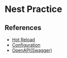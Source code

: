 # Nest Practice

## References

- [Hot Reload](https://docs.nestjs.com/recipes/hot-reload#hot-reload)
- [Configuration](https://docs.nestjs.com/techniques/configuration#getting-started)
- [OpenAPI(Swagger)](https://docs.nestjs.com/openapi/introduction)
